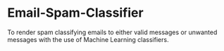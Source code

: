 # Email-Spam-Classifier
To render spam classifying emails to either valid messages or unwanted messages with the use of Machine Learning classifiers.

